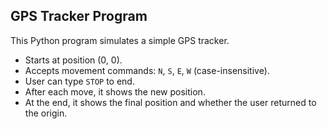 ## GPS Tracker Program

This Python program simulates a simple GPS tracker.

- Starts at position (0, 0).
- Accepts movement commands: `N`, `S`, `E`, `W` (case-insensitive).
- User can type `STOP` to end.
- After each move, it shows the new position.
- At the end, it shows the final position and whether the user returned to the origin.
